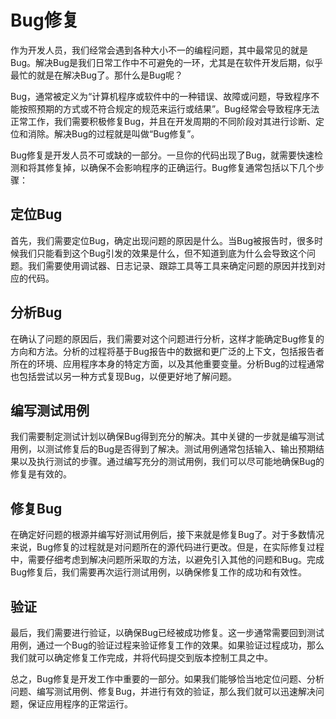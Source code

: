 # Bug修复
作为开发人员，我们经常会遇到各种大小不一的编程问题，其中最常见的就是Bug。解决Bug是我们日常工作中不可避免的一环，尤其是在软件开发后期，似乎最忙的就是在解决Bug了。那什么是Bug呢？

Bug，通常被定义为“计算机程序或软件中的一种错误、故障或问题，导致程序不能按照预期的方式或不符合规定的规范来运行或结果”。Bug经常会导致程序无法正常工作，我们需要积极修复Bug，并且在开发周期的不同阶段对其进行诊断、定位和消除。解决Bug的过程就是叫做“Bug修复”。

Bug修复是开发人员不可或缺的一部分。一旦你的代码出现了Bug，就需要快速检测和将其修复掉，以确保不会影响程序的正确运行。Bug修复通常包括以下几个步骤：

## 定位Bug
首先，我们需要定位Bug，确定出现问题的原因是什么。当Bug被报告时，很多时候我们只能看到这个Bug引发的效果是什么，但不知道到底为什么会导致这个问题。我们需要使用调试器、日志记录、跟踪工具等工具来确定问题的原因并找到对应的代码。

## 分析Bug
在确认了问题的原因后，我们需要对这个问题进行分析，这样才能确定Bug修复的方向和方法。分析的过程将基于Bug报告中的数据和更广泛的上下文，包括报告者所在的环境、应用程序本身的特定方面，以及其他重要变量。分析Bug的过程通常也包括尝试以另一种方式复现Bug，以便更好地了解问题。

## 编写测试用例
我们需要制定测试计划以确保Bug得到充分的解决。其中关键的一步就是编写测试用例，以测试修复后的Bug是否得到了解决。测试用例通常包括输入、输出预期结果以及执行测试的步骤。通过编写充分的测试用例，我们可以尽可能地确保Bug的修复是有效的。

## 修复Bug
在确定好问题的根源并编写好测试用例后，接下来就是修复Bug了。对于多数情况来说，Bug修复的过程就是对问题所在的源代码进行更改。但是，在实际修复过程中，需要仔细考虑到解决问题所采取的方法，以避免引入其他的问题和Bug。完成Bug修复后，我们需要再次运行测试用例，以确保修复工作的成功和有效性。

## 验证
最后，我们需要进行验证，以确保Bug已经被成功修复。这一步通常需要回到测试用例，通过一个Bug的验证过程来验证修复工作的效果。如果验证过程成功，那么我们就可以确定修复工作完成，并将代码提交到版本控制工具之中。

总之，Bug修复是开发工作中重要的一部分。如果我们能够恰当地定位问题、分析问题、编写测试用例、修复Bug，并进行有效的验证，那么我们就可以迅速解决问题，保证应用程序的正常运行。